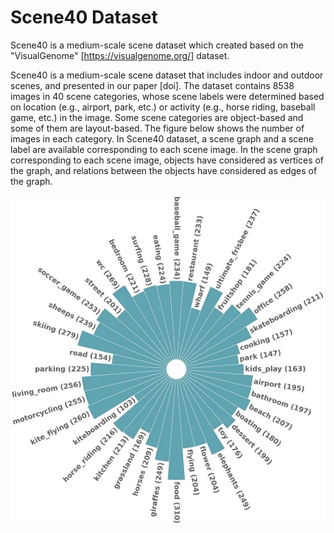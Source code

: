 # Scene40 Dataset
Scene40 is a medium-scale scene dataset which created based on the "VisualGenome" [https://visualgenome.org/] dataset.

Scene40 is a medium-scale scene dataset that includes indoor and outdoor scenes, and presented in our paper [doi]. The dataset contains 8538 images in 40 scene categories, whose scene labels were determined based on location (e.g., airport, park, etc.) or activity (e.g., horse riding, baseball game, etc.) in the image. Some scene categories are object-based and some of them are layout-based. The figure below shows the number of images in each category. In Scene40 dataset, a scene graph and a scene label are available corresponding to each scene image. In the scene graph corresponding to each scene image, objects have considered as vertices of the graph, and relations between the objects have considered as edges of the graph.

![alt text](https://github.com/parseh-ux/Scene40-Dataset/blob/main/Scene40.jpg)
